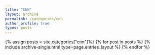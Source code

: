 ```yaml
---
title: "CNN"
layout: archive
permalink: /categories/cnn
author_profile: true
types: posts
---
```


{% assign posts = site.categories["cnn"]%}
{% for post in posts %}
  {% include archive-single.html type=page.entries_layout %}
{% endfor %}